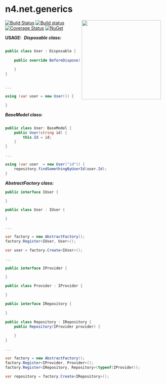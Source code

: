 ﻿# n4.net.generics
<a href="http://n4works.com" target="blank"><img align="right" width="256px" height="256px" src="http://n4works.com/imagens/favicon.ico"></a>


[![Build Status](https://travis-ci.org/N4Works/n4.net.generics.svg?branch=master)](https://travis-ci.org/N4Works/n4.net.generics)
[![Build status](https://ci.appveyor.com/api/projects/status/0l96a5ii9jueuuvk?svg=true)](https://ci.appveyor.com/project/tiagor87/n4-net-generics)
[![Coverage Status](https://coveralls.io/repos/github/N4Works/n4.net.generics/badge.svg?branch=master)](https://coveralls.io/github/N4Works/n4.net.generics?branch=master)
[![NuGet](https://img.shields.io/nuget/v/n4.net.generics.svg)](https://www.nuget.org/packages/N4.Net.Generics)


__USAGE:__
​
__*Disposable class:*__

```csharp

public class User : Disposable {
	
	public override BeforeDispose() {
	
	}
}


...

using (var user = new User()) {

}

```

__*BaseModel class:*__

```csharp

public class User: BaseModel {
	public User(string id) {
		this.Id = id;
	}
}

...

using (var user  = new User("id")) {
	repository.findSomethingByUserId(user.Id);
}
```

__*AbstractFactory class:*__

```csharp
public interface IUser {

}

public class User : IUser {

}

...

var factory = new AbstractFactory();
factory.Register<IUser, User>();

var user = factory.Create<IUser>();

...

public interface IProvider {

}

public class Provider : IProvider {

}

public interface IRepository {
	
}

public class Repository : IRepository {
	public Repository(IProvider provider) {
	
	}
}

...

var factory = new AbstractFactory();
factory.Register<IProvider, Provider>();
factory.Register<IRepository, Repository>(typeof(IProvider));

var repository = factory.Create<IRepository>();

```